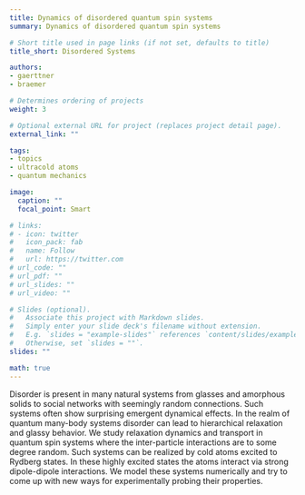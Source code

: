 ```yaml
---
title: Dynamics of disordered quantum spin systems
summary: Dynamics of disordered quantum spin systems

# Short title used in page links (if not set, defaults to title)
title_short: Disordered Systems

authors:
- gaerttner
- braemer

# Determines ordering of projects
weight: 3

# Optional external URL for project (replaces project detail page).
external_link: ""

tags:
- topics
- ultracold atoms
- quantum mechanics

image:
  caption: ""
  focal_point: Smart

# links:
# - icon: twitter
#   icon_pack: fab
#   name: Follow
#   url: https://twitter.com
# url_code: ""
# url_pdf: ""
# url_slides: ""
# url_video: ""

# Slides (optional).
#   Associate this project with Markdown slides.
#   Simply enter your slide deck's filename without extension.
#   E.g. `slides = "example-slides"` references `content/slides/example-slides.md`.
#   Otherwise, set `slides = ""`.
slides: ""

math: true
---
```


Disorder is present in many natural systems from glasses and amorphous solids to social networks with seemingly random connections. Such systems often show surprising emergent dynamical effects. In the realm of quantum many-body systems disorder can lead to hierarchical relaxation and glassy behavior. We study relaxation dynamics and transport in quantum spin systems where the inter-particle interactions are to some degree random. Such systems can be realized by cold atoms excited to Rydberg states. In these highly excited states the atoms interact via strong dipole-dipole interactions. We model these systems numerically and try to come up with new ways for experimentally probing their properties.

